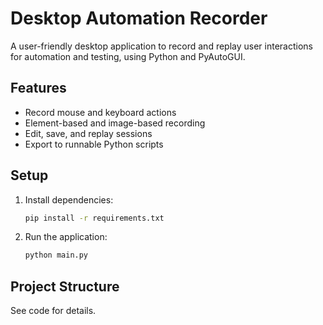 # Desktop Automation Recorder

A user-friendly desktop application to record and replay user interactions for automation and testing, using Python and PyAutoGUI.

## Features
- Record mouse and keyboard actions
- Element-based and image-based recording
- Edit, save, and replay sessions
- Export to runnable Python scripts

## Setup

1. Install dependencies:
   ```bash
   pip install -r requirements.txt
   ```
2. Run the application:
   ```bash
   python main.py
   ```

## Project Structure
See code for details. 